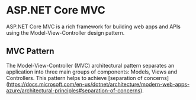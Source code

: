 # ASP.NET Core MVC

ASP.NET Core MVC is a rich framework for building web apps and APIs using the Model-View-Controller design pattern.

## MVC Pattern

The Model-View-Controller (MVC) architectural pattern separates an application into three main groups of components: Models, Views and Controllers. This pattern helps to achieve [separation of concerns] (https://docs.microsoft.com/en-us/dotnet/architecture/modern-web-apps-azure/architectural-principles#separation-of-concerns).
